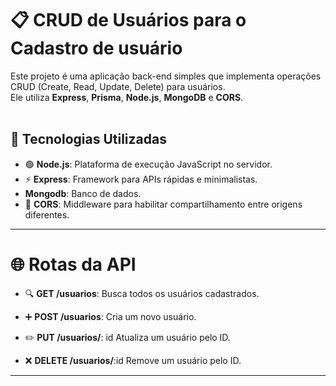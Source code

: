# 📋 CRUD de Usuários para o Cadastro de usuário

Este projeto é uma aplicação back-end simples que implementa operações CRUD (Create, Read, Update, Delete) para usuários.  
Ele utiliza **Express**, **Prisma**, **Node.js**, **MongoDB** e **CORS**.  
<br>

## 🚀 Tecnologias Utilizadas
- 🟢 **Node.js**: Plataforma de execução JavaScript no servidor.
- ⚡ **Express**: Framework para APIs rápidas e minimalistas.
-   **Mongodb**: Banco de dados.
- 🔄 **CORS**: Middleware para habilitar compartilhamento entre origens diferentes.

---


# 🌐 Rotas da API


- 🔍 **GET /usuarios**:  Busca todos os usuários cadastrados.

- ➕ **POST /usuarios**:  Cria um novo usuário.

- ✏️ **PUT /usuarios/**: id Atualiza um usuário pelo ID.

- ❌ **DELETE /usuarios/**:id Remove um usuário pelo ID.
  
---






  
